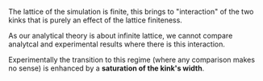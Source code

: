 The lattice of the simulation is finite, this brings to "interaction" of the two kinks that is purely an effect of the lattice finiteness.

As our analytical theory is about infinite lattice, we cannot compare analytcal and experimental results where there is this interaction.

Experimentally the transition to this regime (where any comparison makes no sense) is enhanced by a **saturation of the kink's width**.